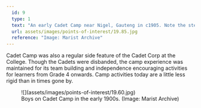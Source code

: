 ```yaml
---
  id: 9
  type: 1
  text: "An early Cadet Camp near Nigel, Gauteng in c1905. Note the steam-train in the background."
  url: assets/images/points-of-interest/19.85.jpg
  reference: "Image: Marist Archive"
---
```

Cadet Camp was also a regular side feature of the Cadet Corp at the College. Though the Cadets were disbanded, the camp experience was maintained for its team building and independence encouraging activities for learners from Grade 4 onwards. Camp activities today are a little less rigid than in times gone by. 

<figure>![](assets/images/points-of-interest/19.60.jpg)
  <figcaption>Boys on Cadet Camp in the early 1900s. (Image: Marist Archive) </figcaption>
</figure>


